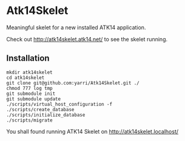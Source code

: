 Atk14Skelet
===========

Meaningful skelet for a new installed ATK14 application.

Check out <http://atk14skelet.atk14.net/> to see the skelet running.

Installation
------------

    mkdir atk14skelet
    cd atk14skelet
    git clone git@github.com:yarri/Atk14Skelet.git ./
    chmod 777 log tmp
    git submodule init
    git submodule update
    ./scripts/virtual_host_configuration -f
    ./scripts/create_database
    ./scripts/initialize_database
    ./scripts/migrate

You shall found running ATK14 Skelet on http://atk14skelet.localhost/
